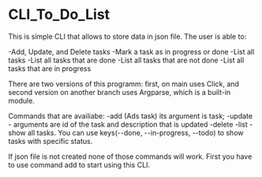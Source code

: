 # CLI_To_Do_List

This is simple CLI that allows to store data in json file. The user is able to:

-Add, Update, and Delete tasks 
-Mark a task as in progress or done
-List all tasks
-List all tasks that are done
-List all tasks that are not done
-List all tasks that are in progress

There are two versions of this programm: first, on main uses Click, and second version on another branch uses Argparse, which is a built-in module.  

Commands that are availiabe:
-add (Ads task) its argument is task;
-update - arguments are id of the task and description that is updated
-delete 
-list - show all tasks. You can use keys(--done, --in-progress, --todo) to show tasks with specific status.

If json file is not created none of those commands will work. First you have to use command add to start using this CLI.
